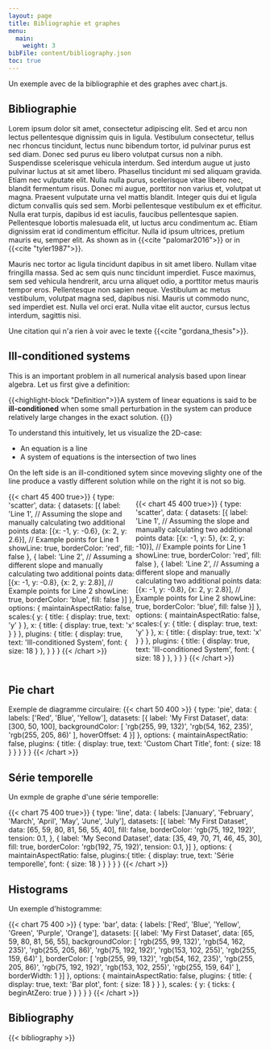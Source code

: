 ```yaml
---
layout: page
title: Bibliographie et graphes 
menu:
  main:
    weight: 3
bibFile: content/bibliography.json
toc: true
---
```


Un exemple avec de la bibliographie et des graphes avec chart.js.

<!--more-->



## Bibliographie

Lorem ipsum dolor sit amet, consectetur adipiscing elit. Sed et arcu non lectus pellentesque dignissim quis in ligula. Vestibulum consectetur, tellus nec rhoncus tincidunt, lectus nunc bibendum tortor, id pulvinar purus est sed diam. Donec sed purus eu libero volutpat cursus non a nibh. Suspendisse scelerisque vehicula interdum. Sed interdum augue ut justo pulvinar luctus at sit amet libero. Phasellus tincidunt mi sed aliquam gravida. Etiam nec vulputate elit. Nulla nulla purus, scelerisque vitae libero nec, blandit fermentum risus. Donec mi augue, porttitor non varius et, volutpat ut magna. Praesent vulputate urna vel mattis blandit. Integer quis dui et ligula dictum convallis quis sed sem. Morbi pellentesque vestibulum ex et efficitur. Nulla erat turpis, dapibus id est iaculis, faucibus pellentesque sapien. Pellentesque lobortis malesuada elit, ut luctus arcu condimentum ac. Etiam dignissim erat id condimentum efficitur. Nulla id ipsum ultrices, pretium mauris eu, semper elit. As shown as in {{<cite "palomar2016">}} or in {{<cite "tyler1987">}}.

Mauris nec tortor ac ligula tincidunt dapibus in sit amet libero. Nullam vitae fringilla massa. Sed ac sem quis nunc tincidunt imperdiet. Fusce maximus, sem sed vehicula hendrerit, arcu urna aliquet odio, a porttitor metus mauris tempor eros. Pellentesque non sapien neque. Vestibulum ac metus vestibulum, volutpat magna sed, dapibus nisi. Mauris ut commodo nunc, sed imperdiet est. Nulla vel orci erat. Nulla vitae elit auctor, cursus lectus interdum, sagittis nisi.

Une citation qui n'a rien à voir avec le texte {{<cite "gordana_thesis">}}.


## Ill-conditioned systems

This is an important problem in all numerical analysis based upon linear algebra. Let us first give a definition:

{{<highlight-block "Definition">}}A system of linear equations is said to be **ill-conditioned** when some small perturbation in the system can produce relatively large changes in the exact solution.
{{</highlight-block>}}

To understand this intuitively, let us visualize the 2D-case:
* An equation is a line
* A system of equations is the intersection of two lines

On the left side is an ill-conditioned sytem since moveving slighty one of the line produce a vastly different solution while on the right it is not so big.

<div style="display: flex">
{{< chart 45 400 true>}}
{
            type: 'scatter',
            data: {
                datasets: [{
                    label: 'Line 1',
                    // Assuming the slope and manually calculating two additional points
                    data: [{x: -1, y: -0.6},  {x: 2, y: 2.6}], // Example points for Line 1
                    showLine: true,
                    borderColor: 'red',
                    fill: false
                }, {
                    label: 'Line 2',
                    // Assuming a different slope and manually calculating two additional points
                    data:  [{x: -1, y: -0.8}, {x: 2, y: 2.8}], // Example points for Line 2
                    showLine: true,
                    borderColor: 'blue',
                    fill: false
                }]
            },
            options: {
              maintainAspectRatio: false,
              scales:{
                y: {
                  title: {
                    display: true,
                    text: 'y'
                  }
                },
                x: {
                  title: {
                    display: true,
                    text: 'x'
                  }
                }
              },
              plugins: {
                title: {
                    display: true,
                    text: 'Ill-conditioned System',
                    font: {
                        size: 18
                    }
                },
              }
            }
}
{{< /chart >}}

{{< chart 45 400 true>}}
{
            type: 'scatter',
            data: {
                datasets: [{
                    label: 'Line 1',
                    // Assuming the slope and manually calculating two additional points
                    data: [{x: -1, y: 5},  {x: 2, y: -10}], // Example points for Line 1
                    showLine: true,
                    borderColor: 'red',
                    fill: false
                }, {
                    label: 'Line 2',
                    // Assuming a different slope and manually calculating two additional points
                    data:  [{x: -1, y: -0.8}, {x: 2, y: 2.8}], // Example points for Line 2
                    showLine: true,
                    borderColor: 'blue',
                    fill: false
                }]
            },
            options: {
              maintainAspectRatio: false,
              scales:{
                y: {
                  title: {
                    display: true,
                    text: 'y'
                  }
                },
                x: {
                  title: {
                    display: true,
                    text: 'x'
                  }
                }
              },
              plugins: {
                title: {
                    display: true,
                    text: 'Ill-conditioned System',
                    font: {
                        size: 18
                    }
                },
              }
            }
}
{{< /chart >}}
</div>




## Pie chart

Exemple de diagramme circulaire:
{{< chart 50 400 >}}
{
  type: 'pie',
  data: {
    labels: ['Red', 'Blue', 'Yellow'],
    datasets: [{
      label: 'My First Dataset',
      data: [300, 50, 100],
      backgroundColor: [
        'rgb(255, 99, 132)',
        'rgb(54, 162, 235)',
        'rgb(255, 205, 86)'
      ],
      hoverOffset: 4
    }]
  },
  options: {
    maintainAspectRatio: false,
    plugins: {
      title: {
        display: true,
        text: 'Custom Chart Title',
        font: {
          size: 18
        }
      }
    }
  }
}
{{< /chart >}}


## Série temporelle

Un exmple de graphe d'une série temporelle:

{{< chart 75 400 true>}}
{
  type: 'line',
  data: {
    labels: ['January', 'February', 'March', 'April', 'May', 'June', 'July'],
    datasets: [{
      label: 'My First Dataset',
      data: [65, 59, 80, 81, 56, 55, 40],
      fill: false,
      borderColor: 'rgb(75, 192, 192)',
      tension: 0.1,
    },
    {
      label: 'My Second Dataset',
      data: [35, 49, 70, 71, 46, 45, 30],
      fill: true,
      borderColor: 'rgb(192, 75, 192)',
      tension: 0.1,
    }]
  },
  options: {
    maintainAspectRatio: false,
    plugins:{
      title: {
        display: true,
        text: 'Série temporelle',
        font: {
          size: 18
        }
      }
    }
  }
}
{{< /chart >}}


## Histograms

Un exemple d'histogramme:

{{< chart 75 400 >}}
{
  type: 'bar',
  data: {
    labels: ['Red', 'Blue', 'Yellow', 'Green', 'Purple', 'Orange'],
    datasets: [{
      label: 'My First Dataset',
      data: [65, 59, 80, 81, 56, 55],
      backgroundColor: [
        'rgb(255, 99, 132)',
        'rgb(54, 162, 235)',
        'rgb(255, 205, 86)',
        'rgb(75, 192, 192)',
        'rgb(153, 102, 255)',
        'rgb(255, 159, 64)'
      ],
      borderColor: [
        'rgb(255, 99, 132)',
        'rgb(54, 162, 235)',
        'rgb(255, 205, 86)',
        'rgb(75, 192, 192)',
        'rgb(153, 102, 255)',
        'rgb(255, 159, 64)'
      ],
      borderWidth: 1
    }]
  },
  options: {
    maintainAspectRatio: false,
    plugins: {
      title: {
        display: true,
        text: 'Bar plot',
        font: {
          size: 18
        }
      }
    },
    scales: {
      y: {
        ticks: {
          beginAtZero: true
        }
      }
    }
  }
}
{{< /chart >}}



## Bibliography

<!-- The bibliography will display works from path/to/bib.json -->
{{< bibliography >}}
